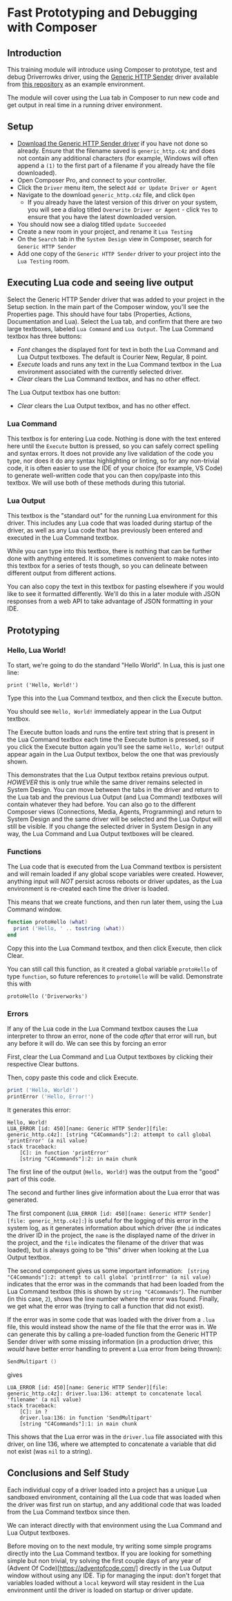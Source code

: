 # Fast Prototyping and Debugging with Composer

## Introduction

This training module will introduce using Composer to prototype, test and debug Driverrowks driver, using the [Generic HTTP Sender](https://github.com/snap-one/docs-driverworks/blob/master/sample_drivers/generic_http.c4z) driver available from [this repository](https://github.com/snap-one/docs-driverworks) as an example environment.

The module will cover using the Lua tab in Composer to run new code and get output in real time in a running driver environment.

## Setup

- [Download the Generic HTTP Sender driver](https://github.com/snap-one/docs-driverworks/blob/master/sample_drivers/generic_http.c4z) if you have not done so already. Ensure that the filename saved is `generic_http.c4z` and does not contain any additional characters (for example, Windows will often append a `(1)` to the first part of a filename if you already have the file downloaded).
- Open Composer Pro, and connect to your controller.
- Click the `Driver` menu item, the select `Add or Update Driver or Agent`
- Navigate to the download `generic_http.c4z` file, and click `Open`
  - If you already have the latest version of this driver on your system, you will see a dialog titled `Overwrite Driver or Agent` - click `Yes` to ensure that you have the latest downloaded version.
- You should now see a dialog titled `Update Succeeded`
- Create a new room in your project, and rename it `Lua Testing`
- On the `Search` tab in the `System Design` view in Composer, search for `Generic HTTP Sender`
- Add one copy of the `Generic HTTP Sender` driver to your project into the `Lua Testing` room.

## Executing Lua code and seeing live output

Select the Generic HTTP Sender driver that was added to your project in the Setup section. In the main part of the Composer window, you'll see the Properties page. This should have four tabs (Properties, Actions, Documentation and Lua). Select the Lua tab, and confirm that there are two large textboxes, labeled `Lua Command` and `Lua Output`.  The Lua Command textbox has three buttons:

- *Font* changes the displayed font for text in both the Lua Command and Lua Output textboxes. The default is Courier New, Regular, 8 point.
- *Execute* loads and runs any text in the Lua Command textbox in the Lua environment associated with the currently selected driver.
- *Clear* clears the Lua Command textbox, and has no other effect.

The Lua Output textbox has one button:

- *Clear* clears the Lua Output textbox, and has no other effect.

### Lua Command

This textbox is for entering Lua code. Nothing is done with the text entered here until the `Execute` button is pressed, so you can safely correct spelling and syntax errors. It does not provide any live validation of the code you type, nor does it do any syntax highlighting or linting, so for any non-trivial code, it is often easier to use the IDE of your choice (for example, VS Code) to generate well-written code that you can then copy/paste into this textbox. We will use both of these methods during this tutorial.

### Lua Output

This textbox is the "standard out" for the running Lua environment for this driver. This includes any Lua code that was loaded during startup of the driver, as well as any Lua code that has previously been entered and executed in the Lua Command textbox.

While you can type into this textbox, there is nothing that can be further done with anything entered. It is sometimes convenient to make notes into this textbox for a series of tests though, so you can delineate between different output from different actions.

You can also copy the text in this textbox for pasting elsewhere if you would like to see it formatted differently. We'll do this in a later module with JSON responses from a web API to take advantage of JSON formatting in your IDE.

## Prototyping

### Hello, Lua World!

To start, we're going to do the standard "Hello World". In Lua, this is just one line:

`print ('Hello, World!')`

Type this into the Lua Command textbox, and then click the Execute button.

You should see `Hello, World!` immediately appear in the Lua Output textbox.

The Execute button loads and runs the entire text string that is present in the Lua Command textbox each time the Execute button is pressed, so if you click the Execute button again you'll see the same `Hello, World!` output appear again in the Lua Output textbox, below the one that was previously shown.

This demonstrates that the Lua Output textbox retains previous output. *HOWEVER* this is only true while the same driver remains selected in System Design. You can move between the tabs in the driver and return to the Lua tab and the previous Lua Output (and Lua Command) textboxes will contain whatever they had before. You can also go to the different Composer views (Connections, Media, Agents, Programming) and return to System Design and the same driver will be selected and the Lua Output will still be visible. If you change the selected driver in System Design in any way, the Lua Command and Lua Output textboxes will be cleared.

### Functions

The Lua code that is executed from the Lua Command textbox is persistent and will remain loaded if any global scope variables were created.  However, anything input will *NOT* persist across reboots or driver updates, as the Lua environment is re-created each time the driver is loaded.

This means that we create functions, and then run later them, using the Lua Command window.

```Lua
function protoHello (what)
  print ('Hello, ' .. tostring (what))
end
```

Copy this into the Lua Command textbox, and then click Execute, then click Clear.

You can still call this function, as it created a global variable `protoHello` of type `function`, so future references to `protoHello` will be valid.  Demonstrate this with

`protoHello ('Driverworks')`

### Errors

If any of the Lua code in the Lua Command textbox causes the Lua interpreter to throw an error, none of the code *after* that error will run, but any before it will do.  We can see this by forcing an error

First, clear the Lua Command and Lua Output textboxes by clicking their respective Clear buttons.

Then, copy paste this code and click Execute.


```Lua
print ('Hello, World!')
printError ('Hello, Error!')
```

It generates this error:

```
Hello, World!
LUA_ERROR [id: 450][name: Generic HTTP Sender][file: generic_http.c4z]: [string "C4Commands"]:2: attempt to call global 'printError' (a nil value)
stack traceback:
	[C]: in function 'printError'
	[string "C4Commands"]:2: in main chunk

```

The first line of the output (`Hello, World!`) was the output from the "good" part of this code.

The second and further lines give information about the Lua error that was generated.

The first component (`LUA_ERROR [id: 450][name: Generic HTTP Sender][file: generic_http.c4z]:`) is useful for the logging of this error in the system log, as it generates information about which driver (the `id` indicates the driver ID in the project, the `name` is the displayed name of the driver in the project, and the `file` indicates the filename of the driver that was loaded), but is always going to be "this" driver when looking at the Lua Output textbox.

The second component gives us some important information: ` [string "C4Commands"]:2: attempt to call global 'printError' (a nil value)` indicates that the error was in the commands that had been loaded from the Lua Command textbox (this is shown by `string "C4Commands"`). The number (in this case, `2`), shows the line number where the error was found.  Finally, we get what the error was (trying to call a function that did not exist).

If the error was in some code that was loaded with the driver from a `.lua` file, this would instead show the name of the file that the error was in.  We can generate this by calling a pre-loaded function from the Generic HTTP Sender driver with some missing information (in a production driver, this *would* have better error handling to prevent a Lua error from being thrown):

```Lua
SendMultipart ()
```

gives

```
LUA_ERROR [id: 450][name: Generic HTTP Sender][file: generic_http.c4z]: driver.lua:136: attempt to concatenate local 'filename' (a nil value)
stack traceback:
	[C]: in ?
	driver.lua:136: in function 'SendMultipart'
	[string "C4Commands"]:1: in main chunk

```

This shows that the Lua error was in the `driver.lua` file associated with this driver, on line 136, where we attempted to concatenate a variable that did not exist (was `nil` to a string).

## Conclusions and Self Study

Each individual copy of a driver loaded into a project has a unique Lua sandboxed environment, containing all the Lua code that was loaded when the driver was first run on startup, and any additional code that was loaded from the Lua Command textbox since then.

We can interact directly with that environment using the Lua Command and Lua Output textboxes.

Before moving on to the next module, try writing some simple programs directly into the Lua Command textbox.  If you are looking for something simple but non trivial, try solving the first couple days of any year of (Advent Of Code)[https://adventofcode.com/] directly in the Lua Output window without using any IDE.  Tip for managing the input: don't forget that variables loaded without a `local` keyword will stay resident in the Lua environment until the driver is loaded on startup or driver update.
